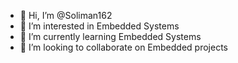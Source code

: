 - 👋 Hi, I’m @Soliman162
- 👀 I’m interested in Embedded Systems
- 🌱 I’m currently learning Embedded Systems
- 💞️ I’m looking to collaborate on Embedded projects

<!---
Soliman162/Soliman162 is a ✨ special ✨ repository because its `README.md` (this file) appears on your GitHub profile.
You can click the Preview link to take a look at your changes.
--->
